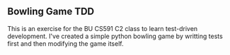 ## Bowling Game TDD 

This is an exercise for the BU CS591 C2 class to learn test-driven development. I've created a simple python bowling game by writting tests first and then modifying the game itself.
